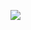 ![](http://estruyf-github.azurewebsites.net/api/VisitorHit?user=awickham10&repo=awickham10&countColorcountColor&countColor=%237B1E7A)
